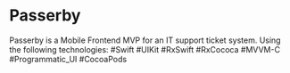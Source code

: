 # Passerby
Passerby is a Mobile Frontend MVP for an IT support ticket system. Using the following technologies:
#Swift #UIKit #RxSwift #RxCococa #MVVM-C #Programmatic_UI #CocoaPods
